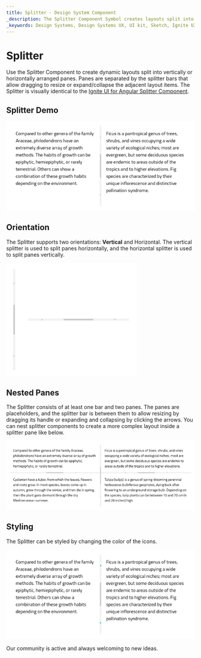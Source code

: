 ```yaml
---
title: Splitter - Design System Component
_description: The Splitter Component Symbol creates layouts split into panes that may be resized, expanded, and collapsed.
_keywords: Design Systems, Design Systems UX, UI kit, Sketch, Ignite UI for Angular, Sketch to Angular, Sketch to Angular, Angular, Angular Design System, Export code from Sketch, Design Kits for Angular, Sketch HTML, Sketch to HTML, Sketch UI kits
---
```


# Splitter

Use the Splitter Component to create dynamic layouts split into vertically or horizontally arranged panes. Panes are separated by the splitter bars that allow dragging to resize or expand/collapse the adjacent layout items. The Splitter is visually identical to the [Ignite UI for Angular Splitter Component](https://www.infragistics.com/products/ignite-ui-angular/angular/components/splitter.html).

## Splitter Demo

<img class="responsive-img" src="../images/splitter_demo.png" srcset="../images/splitter_demo@2x.png 2x" />

## Orientation

The Splitter supports two orientations: **Vertical** and Horizontal. The vertical splitter is used to split panes horizontally, and the horizontal splitter is used to split panes vertically.

<img class="responsive-img" src="../images/splitter_orientation.png" srcset="../images/splitter_orientation@2x.png 2x" />

## Nested Panes

The Splitter consists of at least one bar and two panes. The panes are placeholders, and the splitter bar is between them to allow resizing by dragging its handle or expanding and collapsing by clicking the arrows. You can nest splitter components to create a more complex layout inside a splitter pane like below.

<img class="responsive-img" src="../images/splitter_nested_panes.png" srcset="../images/splitter_nested_panes@2x.png 2x" />

## Styling

The Splitter can be styled by changing the color of the icons.

<img class="responsive-img" src="../images/splitter_styling.png" srcset="../images/splitter_styling@2x.png 2x" />

  <div class="divider--half"></div>
  
Our community is active and always welcoming to new ideas.
